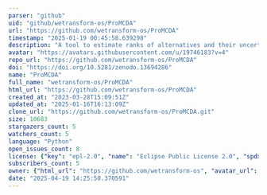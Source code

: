 ```yaml
---
parser: "github"
uid: "github/wetransform-os/ProMCDA"
url: "https://github.com/wetransform-os/ProMCDA"
timestamp: "2025-01-19 00:45:58.639298"
description: "A tool to estimate ranks of alternatives and their uncertainties based on the Multi Criteria Decision Analysis approach."
avatar: "https://avatars.githubusercontent.com/u/19746183?v=4"
repo_url: "https://github.com/wetransform-os/ProMCDA"
doi: "https://doi.org/10.5281/zenodo.13694286"
name: "ProMCDA"
full_name: "wetransform-os/ProMCDA"
html_url: "https://github.com/wetransform-os/ProMCDA"
created_at: "2023-03-28T15:09:51Z"
updated_at: "2025-01-16T16:13:09Z"
clone_url: "https://github.com/wetransform-os/ProMCDA.git"
size: 10683
stargazers_count: 5
watchers_count: 5
language: "Python"
open_issues_count: 8
license: {"key": "epl-2.0", "name": "Eclipse Public License 2.0", "spdx_id": "EPL-2.0", "url": "https://api.github.com/licenses/epl-2.0", "node_id": "MDc6TGljZW5zZTMy"}
subscribers_count: 5
owner: {"html_url": "https://github.com/wetransform-os", "avatar_url": "https://avatars.githubusercontent.com/u/19746183?v=4", "login": "wetransform-os", "type": "Organization"}
date: "2025-04-19 14:25:50.370591"
---
```

